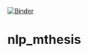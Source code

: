 [![Binder](http://mybinder.org/badge.svg)](http://mybinder.org/repo/eabdullin/nlp_mthesis)
# nlp_mthesis
